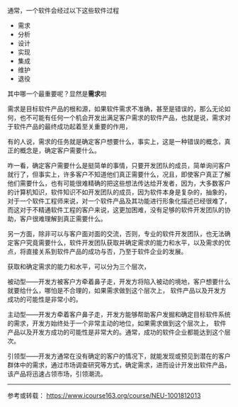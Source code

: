 通常，一个软件会经过以下这些软件过程
- 需求
- 分析
- 设计
- 实现
- 集成
- 维护
- 退役

其中哪一个最重要呢？显然是**需求**啦

需求是目标软件产品的根和源，如果软件需求不准确，甚至是错误的，那么无论如何，也不可能有任何一个机会开发出满足客户需求的软件产品，也就是说，需求对于软件产品的最终成功起着至关重要的作用，

有的人说，需求的任务就是确定客户想要什么，事实上，这是一种错误的概念，真正的概念是，确定客户需要什么。



咋一看，确定客户需要什么是挺简单的事情，只要开发团队的成员，简单询问客户就行了，但事实上，许多客户不知道他们真正需要什么，况且，即使客户真正了解他们需要什么，也有可能很难精确的把这些想法传达给开发者，因为，大多数客户的计算机知识，软件知识不如开发团队的成员，因为软件本身是复杂的，抽象的，对于一个软件工程师来说，对一个软件产品及其功能进行形象化描述已经很难了，而这对于不精通软件工程的客户来说，这更加困难，没有足够的软件开发团队的协助，客户很难理解到真正需要什么。

另一方面，除非可以与客户面对面的交流，否则，专业的软件开发团队，也无法确定客户究竟需要什么，软件开发团队获取并确定需求的能力和水平，以及需求的优点，将直接关系到软件产品的成功与否，乃至于软件企业的发展。

获取和确定需求的能力和水平，可以分为三个层次，

被动型——开发方被客户方牵着鼻子走，开发方将陷入被动的境地，客户想要什么就要给什么，哪怕是不合理的，如果需求做到这个层次上， 软件产品以及开发方成功的可能性是非常小的。

主动型——开发方牵着客户鼻子走，开发方能够帮助客户发掘和确定目标软件系统的需求，开发方始终处于一个非常主动的地位，如果需求做到这个层次上， 软件产品以及开发方成功的可能性是非常大的。通常，成功的软件企业都能达到这个层次。

引领型——开发方通常在没有确定的客户的情况下，就能发现或预见到潜在的客户群体中的需求，通过市场调查研究等方式，确定需求，进而设计开发出软件产品，该产品将迅速占领市场，引领潮流。











----

参考或转载：
https://www.icourse163.org/course/NEU-1001812013